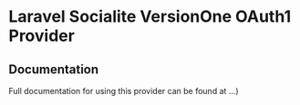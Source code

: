 # Laravel Socialite VersionOne OAuth1 Provider

## Documentation

Full documentation for using this provider can be found at ...)